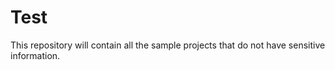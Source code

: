 # Test
This repository will contain all the sample projects that do not have sensitive information.
